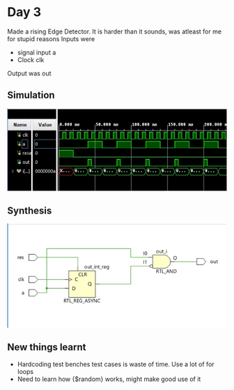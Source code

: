 # Day 3

Made a rising Edge Detector. It is harder than it sounds, was atleast for me for stupid reasons
Inputs were 
- signal input a
- Clock clk

Output was out

## Simulation

![Simulation result](https://github.com/DharaneedaranKS/100_Days_of_RTL/blob/main/Day-3/edge_sim.jpeg)

## Synthesis 
![Synthesis](https://github.com/DharaneedaranKS/100_Days_of_RTL/blob/main/Day-3/edge_syn.jpeg)

## New things learnt
- Hardcoding test benches test cases is waste of time. Use a lot of for loops
- Need to learn how {$random} works, might make good use of it
